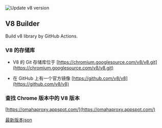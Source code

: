 ![Update v8 version](https://github.com/hhoollllyy/V8-Builder/actions/workflows/1.1-Update%20v8%20version.yml/badge.svg)

## V8 Builder

Build v8 library by GitHub Actions.

### V8 的存储库

+   V8 的 Git 存储库位于 [https://chromium.googlesource.com/v8/v8.git](https://chromium.googlesource.com/v8/v8.git)

+   在 GitHub 上有一个官方镜像 [https://github.com/v8/v8](https://github.com/v8/v8)

### 查找 Chrome 版本中的 V8 版本

[https://omahaproxy.appspot.com/](https://omahaproxy.appspot.com/)

[最新版本json](https://omahaproxy.appspot.com/deps.json)
